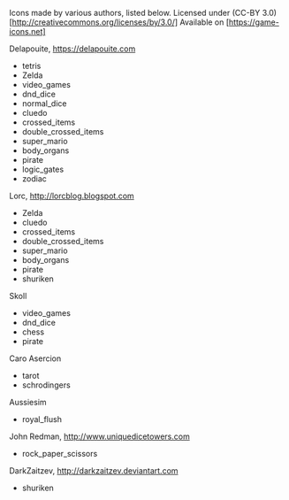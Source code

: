 Icons made by various authors, listed below. Licensed under (CC-BY 3.0)[http://creativecommons.org/licenses/by/3.0/] Available on [https://game-icons.net]


Delapouite, https://delapouite.com
- tetris
- Zelda
- video_games
- dnd_dice
- normal_dice
- cluedo
- crossed_items
- double_crossed_items
- super_mario
- body_organs
- pirate
- logic_gates
- zodiac

Lorc, http://lorcblog.blogspot.com
- Zelda
- cluedo
- crossed_items
- double_crossed_items
- super_mario
- body_organs
- pirate
- shuriken

Skoll
- video_games
- dnd_dice
- chess
- pirate

Caro Asercion
- tarot
- schrodingers

Aussiesim
- royal_flush

John Redman, http://www.uniquedicetowers.com
- rock_paper_scissors

DarkZaitzev, http://darkzaitzev.deviantart.com
- shuriken